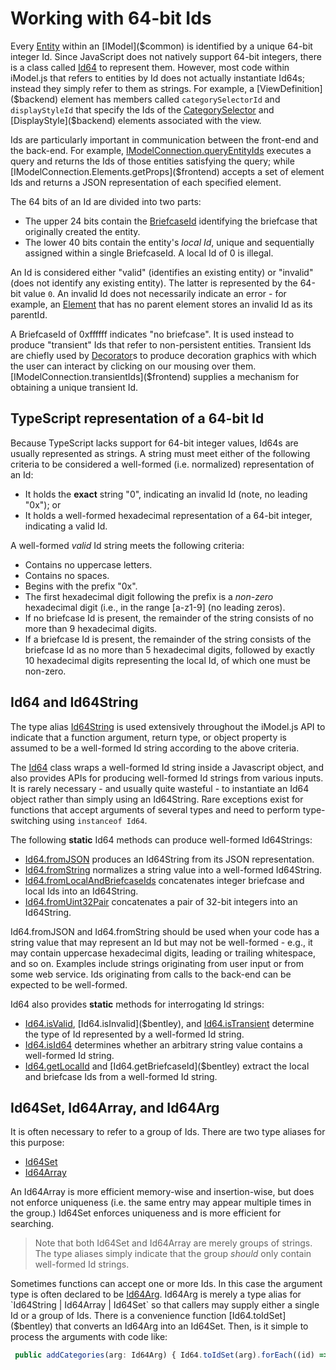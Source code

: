 # Working with 64-bit Ids

Every [Entity]($backend) within an [IModel]($common) is identified by a unique 64-bit integer Id. Since JavaScript does not natively support 64-bit integers, there is a class called [Id64]($bentley) to represent them. However, most code within iModel.js that refers to entities by Id does not actually instantiate Id64s; instead they simply refer to them as strings. For example, a [ViewDefinition]($backend) element has members called `categorySelectorId` and `displayStyleId` that specify the Ids of the [CategorySelector]($backend) and [DisplayStyle]($backend) elements associated with the view.

Ids are particularly important in communication between the front-end and the back-end. For example, [IModelConnection.queryEntityIds]($frontend) executes a query and returns the Ids of those entities satisfying the query; while [IModelConnection.Elements.getProps]($frontend) accepts a set of element Ids and returns a JSON representation of each specified element.

The 64 bits of an Id are divided into two parts:

* The upper 24 bits contain the [BriefcaseId]($backend) identifying the briefcase that originally created the entity.
* The lower 40 bits contain the entity's *local Id*, unique and sequentially assigned within a single BriefcaseId. A local Id of 0 is illegal.

An Id is considered either "valid" (identifies an existing entity) or "invalid" (does not identify any existing entity). The latter is represented by the 64-bit value `0`. An invalid Id does not necessarily indicate an error - for example, an [Element]($backend) that has no parent element stores an invalid Id as its parentId.

A BriefcaseId of 0xffffff indicates "no briefcase". It is used instead to produce "transient" Ids that refer to non-persistent entities. Transient Ids are chiefly used by [Decorator]($frontend)s to produce decoration graphics with which the user can interact by clicking on our mousing over them. [IModelConnection.transientIds]($frontend) supplies a mechanism for obtaining a unique transient Id.

## TypeScript representation of a 64-bit Id

Because TypeScript lacks support for 64-bit integer values, Id64s are usually represented as strings. A string must meet either of the following criteria to be considered a well-formed (i.e. normalized) representation of an Id:

* It holds the **exact** string "0", indicating an invalid Id (note, no leading "0x"); or
* It holds a well-formed hexadecimal representation of a 64-bit integer, indicating a valid Id.

A well-formed *valid* Id string meets the following criteria:

* Contains no uppercase letters.
* Contains no spaces.
* Begins with the prefix "0x".
* The first hexadecimal digit following the prefix is a *non-zero*  hexadecimal digit (i.e., in the range [a-z1-9] (no leading zeros).
* If no briefcase Id is present, the remainder of the string consists of no more than 9  hexadecimal digits.
* If a briefcase Id is present, the remainder of the string consists of the briefcase Id as no more than 5 hexadecimal digits, followed by exactly 10 hexadecimal digits representing the local Id, of which one must be non-zero.

## Id64 and Id64String

The type alias [Id64String]($bentley) is used extensively throughout the iModel.js API to indicate that a function argument, return type, or object property is assumed to be a well-formed Id string according to the above criteria.

The [Id64]($bentley) class wraps a well-formed Id string inside a Javascript object, and also provides APIs for producing well-formed Id strings from various inputs. It is rarely necessary - and usually quite wasteful - to instantiate an Id64 object rather than simply using an Id64String. Rare exceptions exist for functions that accept arguments of several types and need to perform type-switching using `instanceof Id64`.

The following **static** Id64 methods can produce well-formed Id64Strings:

* [Id64.fromJSON]($bentley) produces an Id64String from its JSON representation.
* [Id64.fromString]($bentley) normalizes a string value into a well-formed Id64String.
* [Id64.fromLocalAndBriefcaseIds]($bentley) concatenates integer briefcase and local Ids into an Id64String.
* [Id64.fromUint32Pair]($bentley) concatenates a pair of 32-bit integers into an Id64String.

Id64.fromJSON and Id64.fromString should be used when your code has a string value that may represent an Id but may not be well-formed - e.g., it may contain uppercase hexadecimal digits, leading or trailing whitespace, and so on. Examples include strings originating from user input or from some web service. Ids originating from calls to the back-end can be expected to be well-formed.

Id64 also provides **static** methods for interrogating Id strings:

* [Id64.isValid]($bentley), [Id64.isInvalid]($bentley), and [Id64.isTransient]($bentley) determine the type of Id represented by a well-formed Id string.
* [Id64.isId64]($bentley) determines whether an arbitrary string value contains a well-formed Id string.
* [Id64.getLocalId]($bentley) and [Id64.getBriefcaseId]($bentley) extract the local and briefcase Ids from a well-formed Id string.

## Id64Set, Id64Array, and Id64Arg

It is often necessary to refer to a group of Ids. There are two type aliases for this purpose:

* [Id64Set]($bentley)
* [Id64Array]($bentley)

An Id64Array is more efficient memory-wise and insertion-wise, but does not enforce uniqueness (i.e. the same entry may appear multiple times in the group.) Id64Set enforces uniqueness and is more efficient for searching.

> Note that both Id64Set and Id64Array are merely groups of strings. The type aliases simply indicate that the group *should* only contain well-formed Id strings.

Sometimes functions can accept one or more Ids. In this case the argument type is often declared to be [Id64Arg]($bentley). Id64Arg is merely a type alias for `Id64String | Id64Array | Id64Set` so that callers may supply either a single Id or a group of Ids. There is a convenience function [Id64.toIdSet]($bentley) that converts an Id64Arg into an Id64Set. Then, is it simple to process the arguments with code like:

```ts
 public addCategories(arg: Id64Arg) { Id64.toIdSet(arg).forEach((id) => this.categories.add(id)); }
```
